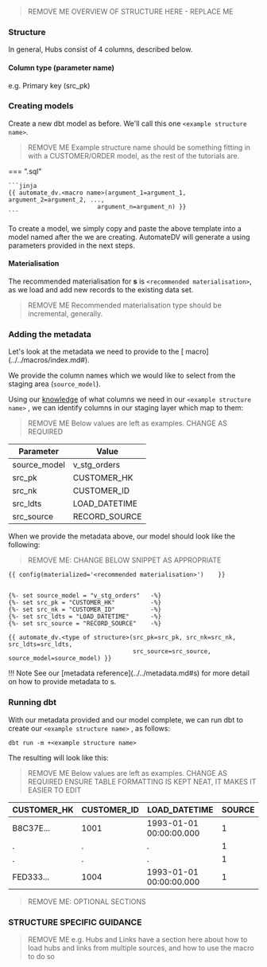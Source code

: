 > REMOVE ME
> OVERVIEW OF STRUCTURE HERE - REPLACE ME

### Structure

In general, Hubs consist of 4 columns, described below.

#### Column type (parameter name)

e.g. Primary key (src_pk)

### Creating <type of structure> models

Create a new dbt model as before. We'll call this one `<example structure name>`. 

> REMOVE ME
> Example structure name should be something fitting in with a CUSTOMER/ORDER model, 
> as the rest of the tutorials are.

=== "<example structure name>.sql"

    ```jinja
    {{ automate_dv.<macro name>(argument_1=argument_1, argument_2=argument_2, ...,
                             argument_n=argument_n) }}
    ```

To create a <type of structure> model, we simply copy and paste the above template into a model named after the <type of structure> we
are creating. AutomateDV will generate a <type of structure> using parameters provided in the next steps.

#### Materialisation

The recommended materialisation for **<type of structure>s** is `<recommended materialisation>`, as we load and add new records to the existing data set.

> REMOVE ME
> Recommended materialisation type should be incremental, generally. 


### Adding the metadata

Let's look at the metadata we need to provide to the [<type of structure> macro](../../macros/index.md#<name of macro>).

We provide the column names which we would like to select from the staging area (`source_model`).

Using our [knowledge](#structure) of what columns we need in our `<example structure name>` <type of structure>, we can identify columns in our
staging layer which map to them:

> REMOVE ME
> Below values are left as examples. CHANGE AS REQUIRED

| Parameter      | Value          | 
| -------------- | -------------- | 
| source_model   | v_stg_orders   | 
| src_pk         | CUSTOMER_HK    |
| src_nk         | CUSTOMER_ID    |
| src_ldts       | LOAD_DATETIME  | 
| src_source     | RECORD_SOURCE  |

When we provide the metadata above, our model should look like the following:

> REMOVE ME: CHANGE BELOW SNIPPET AS APPROPRIATE

```jinja
{{ config(materialized='<recommended materialisation>')    }}


{%- set source_model = "v_stg_orders"   -%}
{%- set src_pk = "CUSTOMER_HK"          -%}
{%- set src_nk = "CUSTOMER_ID"          -%}
{%- set src_ldts = "LOAD_DATETIME"      -%}
{%- set src_source = "RECORD_SOURCE"    -%}

{{ automate_dv.<type of structure>(src_pk=src_pk, src_nk=src_nk, src_ldts=src_ldts,
                                   src_source=src_source, source_model=source_model) }}
```

!!! Note
    See our [metadata reference](../../metadata.md#<type of structure>s) for more detail on how to provide metadata to <type of structure>s.

### Running dbt

With our metadata provided and our model complete, we can run dbt to create our `<example structure name>` <type of structure>, as follows:

`dbt run -m +<example structure name>`

The resulting <type of structure> will look like this:

> REMOVE ME
> Below values are left as examples. CHANGE AS REQUIRED
> ENSURE TABLE FORMATTING IS KEPT NEAT, IT MAKES IT EASIER TO EDIT

| CUSTOMER_HK  | CUSTOMER_ID  | LOAD_DATETIME            | SOURCE |
| ------------ | ------------ | ------------------------ | ------ |
| B8C37E...    | 1001         | 1993-01-01 00:00:00.000  | 1      |
| .            | .            | .                        | 1      |
| .            | .            | .                        | 1      |
| FED333...    | 1004         | 1993-01-01 00:00:00.000  | 1      |

> REMOVE ME: OPTIONAL SECTIONS

### STRUCTURE SPECIFIC GUIDANCE

> REMOVE ME
> e.g. Hubs and Links have a section here about how to load 
> hubs and links from multiple sources, and how to use the macro to do so